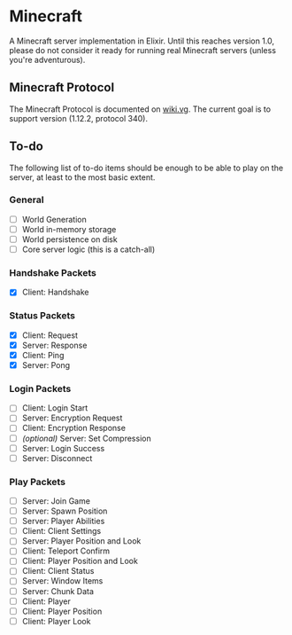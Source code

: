 # Minecraft

A Minecraft server implementation in Elixir. Until this reaches version 1.0, please do not consider it ready for running real Minecraft servers (unless you're adventurous).

## Minecraft Protocol

The Minecraft Protocol is documented on [wiki.vg](http://wiki.vg/Protocol). The current goal is to support version (1.12.2, protocol 340).

## To-do

The following list of to-do items should be enough to be able to play on the server, at least to the most basic extent.

### General

- [ ] World Generation
- [ ] World in-memory storage
- [ ] World persistence on disk
- [ ] Core server logic (this is a catch-all)

### Handshake Packets

- [x] Client: Handshake

### Status Packets

- [x] Client: Request
- [x] Server: Response
- [x] Client: Ping
- [x] Server: Pong

### Login Packets

- [ ] Client: Login Start
- [ ] Server: Encryption Request
- [ ] Client: Encryption Response
- [ ] *(optional)* Server: Set Compression
- [ ] Server: Login Success
- [ ] Server: Disconnect

### Play Packets

- [ ] Server: Join Game
- [ ] Server: Spawn Position
- [ ] Server: Player Abilities
- [ ] Client: Client Settings
- [ ] Server: Player Position and Look
- [ ] Client: Teleport Confirm
- [ ] Client: Player Position and Look
- [ ] Client: Client Status
- [ ] Server: Window Items
- [ ] Server: Chunk Data
- [ ] Client: Player
- [ ] Client: Player Position
- [ ] Client: Player Look
